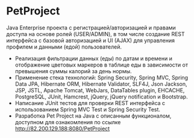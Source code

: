 # PetProject
Java Enterprise проекта с регистрацией/авторизацией и правами доступа на основе ролей (USER/ADMIN), в том числе создание REST интерфейса с базовой авторизацией и UI (AJAX) для управления профилем и данными (едой) пользователей.
- Реализация фильтрации данных (еды) по датам и времени и отображение цветовых маркеров в таблице еды в зависимости от превышения суммы калорий за день нормы.
- Применение стека технологий: Spring Security, Spring MVC, Spring Data JPA, Hibernate ORM, Hibernate Validator, SLF4J, Json Jackson, JSP, JSTL, Apache Tomcat, WebJars, DataTables plugin, EHCACHE, PostgreSQL, JUnit, Hamcrest, jQuery, jQuery notification и Bootstrap.
- Написание JUnit тестов для проверки REST интерфейса с использованием Spring MVC Test и Spring Security Test.
- Разработка Pet Project на Java с описанным функционалом, доступном для ознакомления по ссылке http://82.200.129.188:8080/PetProject
